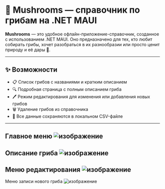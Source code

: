 # 🍄 Mushrooms — справочник по грибам на .NET MAUI

**Mushrooms** — это удобное офлайн-приложение-справочник, созданное с использованием .NET MAUI. Оно предназначено для тех, кто любит собирать грибы, хочет разобраться в их разнообразии или просто ценит природу и её дары 🌲.

---

## ✨ Возможности

- 📋 Список грибов с названиями и кратким описанием
- 🔍 Подробная страница с полным описанием гриба
- 🖊 Режим редактирования для изменения или добавления новых грибов
- 🗑 Удаление грибов из справочника
- 💾 Все данные сохраняются в локальном CSV-файле

---
Главное меню
![изображение](https://github.com/user-attachments/assets/ccae9275-9956-4aba-be89-b352e9eb2425)
---
Описание гриба
![изображение](https://github.com/user-attachments/assets/b796128c-1a10-4a42-b514-51d26d871b63)
---
Меню редактирования
![изображение](https://github.com/user-attachments/assets/4455fee4-242d-4483-b6c1-c12f7cc17b14)
---
Меню записи нового гриба
![изображение](https://github.com/user-attachments/assets/ab280e2a-9ced-4f4b-86a2-0bc97db8d3a5)
